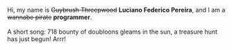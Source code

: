 Hi, my name is ~~Guybrush Threepwood~~ **Luciano Federico Pereira**, and I am a ~~wannabe pirate~~ **programmer**.<br><br>A short song: 718 bounty of doubloons gleams in the sun, a treasure hunt has just begun! Arrr!
